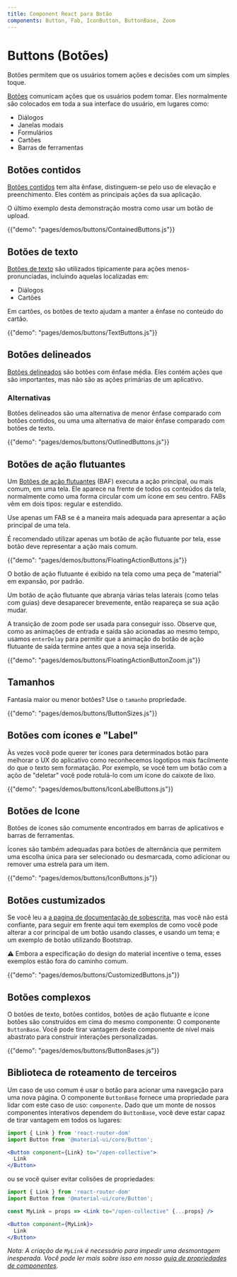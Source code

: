 ```yaml
---
title: Component React para Botão
components: Button, Fab, IconButton, ButtonBase, Zoom
---
```

# Buttons (Botões)

<p class="description">Botões permitem que os usuários tomem ações e decisões com um simples toque.</p>

[Botões](https://material.io/design/components/buttons.html) comunicam ações que os usuários podem tomar. Eles normalmente são colocados em toda a sua interface do usuário, em lugares como:

- Diálogos
- Janelas modais
- Formulários
- Cartões
- Barras de ferramentas

## Botões contidos

[Botões contidos](https://material.io/design/components/buttons.html#contained-button) tem alta ênfase, distinguem-se pelo uso de elevação e preenchimento. Eles contém as principais ações da sua aplicação.

O último exemplo desta demonstração mostra como usar um botão de upload.

{{"demo": "pages/demos/buttons/ContainedButtons.js"}}

## Botões de texto

[Botões de texto](https://material.io/design/components/buttons.html#text-button) são utilizados tipicamente para ações menos-pronunciadas, incluindo aquelas localizadas em:

- Diálogos
- Cartões

Em cartões, os botões de texto ajudam a manter a ênfase no conteúdo do cartão.

{{"demo": "pages/demos/buttons/TextButtons.js"}}

## Botões delineados

[Botões delineados](https://material.io/design/components/buttons.html#outlined-button) são botões com ênfase média. Eles contém ações que são importantes, mas não são as ações primárias de um aplicativo.

### Alternativas

Botões delineados são uma alternativa de menor ênfase comparado com botões contidos, ou uma uma alternativa de maior ênfase comparado com botões de texto.

{{"demo": "pages/demos/buttons/OutlinedButtons.js"}}

## Botões de ação flutuantes

Um [Botões de ação flutuantes](https://material.io/design/components/buttons-floating-action-button.html) (BAF) executa a ação principal, ou mais comum, em uma tela. Ele aparece na frente de todos os conteúdos da tela, normalmente como uma forma circular com um ícone em seu centro. FABs vêm em dois tipos: regular e estendido.

Use apenas um FAB se é a maneira mais adequada para apresentar a ação principal de uma tela.

É recomendado utilizar apenas um botão de ação flutuante por tela, esse botão deve representar a ação mais comum.

{{"demo": "pages/demos/buttons/FloatingActionButtons.js"}}

O botão de ação flutuante é exibido na tela como uma peça de "material" em expansão, por padrão.

Um botão de ação flutuante que abranja várias telas laterais (como telas com guias) deve desaparecer brevemente, então reapareça se sua ação mudar.

A transição de zoom pode ser usada para conseguir isso. Observe que, como as animações de entrada e saída são acionadas ao mesmo tempo, usamos `enterDelay` para permitir que a animação do botão de ação flutuante de saída termine antes que a nova seja inserida.

{{"demo": "pages/demos/buttons/FloatingActionButtonZoom.js"}}

## Tamanhos

Fantasia maior ou menor botões? Use o `tamanho` propriedade.

{{"demo": "pages/demos/buttons/ButtonSizes.js"}}

## Botões com ícones e "Label"

Às vezes você pode querer ter ícones para determinados botão para melhorar o UX do aplicativo como reconhecemos logotipos mais facilmente do que o texto sem formatação. Por exemplo, se você tem um botão com a açõo de "deletar" você pode rotulá-lo com um ícone do caixote de lixo.

{{"demo": "pages/demos/buttons/IconLabelButtons.js"}}

## Botões de Icone

Botões de ícones são comumente encontrados em barras de aplicativos e barras de ferramentas.

Ícones são também adequadas para botões de alternância que permitem uma escolha única para ser selecionado ou desmarcada, como adicionar ou remover uma estrela para um item.

{{"demo": "pages/demos/buttons/IconButtons.js"}}

## Botões custumizados

Se você leu a [a pagina de documentação de sobescrita](/customization/overrides/), mas você não está confiante, para seguir em frente aqui tem exemplos de como você pode alterar a cor principal de um botão usando classes, e usando um tema; e um exemplo de botão utilizando Bootstrap.

⚠️ Embora a especificação do design do material incentive o tema, esses exemplos estão fora do caminho comum.

{{"demo": "pages/demos/buttons/CustomizedButtons.js"}}

## Botões complexos

O botões de texto, botões contidos, botões de ação flutuante e ícone botões são construídos em cima do mesmo componente: O componente `ButtonBase`. Você pode tirar vantagem deste componente de nível mais abastrato para construir interações personalizadas.

{{"demo": "pages/demos/buttons/ButtonBases.js"}}

## Biblioteca de roteamento de terceiros

Um caso de uso comum é usar o botão para acionar uma navegação para uma nova página. O componente `ButtonBase` fornece uma propriedade para lidar com este caso de uso: `componente`. Dado que um monte de nossos componentes interativos dependem do `ButtonBase`, você deve estar capaz de tirar vantagem em todos os lugares:

```jsx
import { Link } from 'react-router-dom'
import Button from '@material-ui/core/Button';

<Button component={Link} to="/open-collective">
  Link
</Button>
```

ou se você quiser evitar colisões de propriedades:

```jsx
import { Link } from 'react-router-dom'
import Button from '@material-ui/core/Button';

const MyLink = props => <Link to="/open-collective" {...props} />

<Button component={MyLink}>
  Link
</Button>
```

*Nota: A criação de `MyLink` é necessário para impedir uma desmontagem inesperada. Você pode ler mais sobre isso em nosso [guia de propriedades de componentes](/guides/composition/#component-property).*